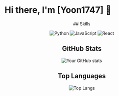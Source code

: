 # Hi there, I'm [Yoon1747] 👋
<div align = center>
## Skills

![Python](https://img.shields.io/badge/-Python-333333?style=flat&logo=python)
![JavaScript](https://img.shields.io/badge/-JavaScript-333333?style=flat&logo=javascript)
![React](https://img.shields.io/badge/-React-333333?style=flat&logo=react)

## GitHub Stats

![Your GitHub stats](https://github-readme-stats.vercel.app/api?username=Yoon1747&show_icons=true&theme=radical)

## Top Languages

![Top Langs](https://github-readme-stats.vercel.app/api/top-langs/?Yoon1747=anuraghazra&layout=compact)

</div>
